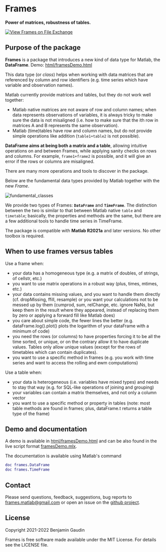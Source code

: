 # Frames

**Power of matrices, robustness of tables.**

[![View Frames on File Exchange](https://www.mathworks.com/matlabcentral/images/matlab-file-exchange.svg)](https://ch.mathworks.com/matlabcentral/fileexchange/95258-frames)

## Purpose of the package
**Frames** is a package that introduces a new kind of data type for Matlab, the **DataFrame**. Demo: [html/framesDemo.html](https://htmlpreview.github.io/?https://github.com/benjamingaudin/Frames/blob/main/html/framesDemo.html) 

This data type (or _class_) helps when working with data matrices that are referenced by column and row identifiers (e.g. time series which have variable and observation names).

Matlab currently provide matrices and tables, but they do not work well together:
   - Matlab native matrices are not aware of row and column names; when data represents observations of variables, it is always tricky to make sure the data is not misaligned (i.e. how to make sure that the ith row in matrices A and B represents the same observation).
   - Matlab (time)tables have row and column names, but do not provide simple operations like addition (`table1+table2` is not possible). 

**DataFrame aims at being both a matrix and a table**, allowing intuitive operations on and between Frames, while applying sanity checks on rows and columns.
For example, `frame1+frame2` is possible, and it will give an error if the rows or columns are misaligned.

There are many more operations and tools to discover in the package. 

Below are the fundamental data types provided by Matlab together with the new _Frame_.

![fundamental_classes](https://user-images.githubusercontent.com/57812158/124361682-8ef69e00-dc30-11eb-8fa3-1b4e81f24140.png)

We provide two types of Frames: **`DataFrame`** and **`TimeFrame`**. 
The distinction between the two is similar to that between Matlab native `table` and `timetable`; basically, the properties and methods are the same, but there are a few additional tools to handle time series in TimeFrame.

The package is compatible with **Matlab R2021a** and later versions. No other toolbox is required.

## When to use frames versus tables
Use a frame when:
- your data has a homogeneous type (e.g. a matrix of doubles, of strings, of cellstr, etc.)
- you want to use matrix operations in a robust way (plus, times, mtimes, etc.)
- your data contains missing values, and you want to handle them directly (cf. dropMissing, ffill, resample) or you want your calculations not to be messed up by them (cumprod, sum, relChange, etc. ignore NaNs, but keep them in the result where they appeared, instead of replacing them by zero or applying a forward fill like Matlab does)
- you care about simple code, the fewer lines the better (e.g. dataFrame.log().plot() plots the logarithm of your dataFrame with a minimum of code)
- you need the rows (or columns) to have properties forcing it to be all the time sorted, or unique, or on the contrary allow it to have duplicate values. Tables only allow unique values (except for the rows of timetables which can contain duplicates).
- you want to use a specific method in frames (e.g. you work with time series and want to access the rolling and ewm computations)

Use a table when:
- your data is heterogeneous (i.e. variables have mixed types) and needs to stay that way (e.g. for SQL-like operations of joining and grouping)
- your variables can contain a matrix themselves, and not only a column vector
- you want to use a specific method or property in tables (note: most table methods are found in frames; plus, dataFrame.t returns a table type of the frame)


## Demo and documentation
A demo is available in [html/framesDemo.html](https://htmlpreview.github.io/?https://github.com/benjamingaudin/Frames/blob/main/html/framesDemo.html) and can be also found in the live script format [framesDemo.mlx](framesDemo.mlx).

The documentation is available using Matlab's command
```Matlab
doc frames.DataFrame
doc frames.TimeFrame
```

## Contact
Please send questions, feedback, suggestions, bug reports to <frames.matlab@gmail.com> or open an issue on the [github project](https://github.com/benjamingaudin/Frames/issues). 

## License
Copyright 2021-2022 Benjamin Gaudin

Frames is free software made available under the MIT License. For details see the LICENSE file.
